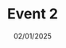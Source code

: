 ---
title: Event 2
date:  02/01/2025
time: 8:30 PM
description: This event is about having more fun

---